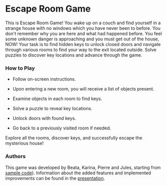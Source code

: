 # Escape  Room Game

This is Escape Room Game! You wake up on a couch and find yourself in a strange house with no windows which you have never been to before. You don't remember why you are here and what had happened before. You feel some unknown danger is approaching and you must get out of the house, NOW! Your task is to find hidden keys to unlock closed doors and navigate through various rooms to find your way to the exit located outside. Solve puzzles to discover key locations and advance through the game.

### How to Play

- Follow on-screen instructions.

- Upon entering a new room, you will receive a list of objects present.

- Examine objects in each room to find keys.

- Solve a puzzle to reveal key locations.

- Unlock doors with found keys.

- Go back to a previously visited room if needed.

Explore all the rooms, discover keys, and successfully escape the mysterious house!


### Authors
This game was developed by Beata, Karina, Pierre and Jules, starting from [sample code](https://github.com/Beata2307/Escape_Room_quest/blob/main/sample-code.ipynb)).
Information about the added features and implemented improvements can be found in the [presentation](https://github.com/Beata2307/Escape_Room_quest/blob/main/Escape_Game_Presentation.pdf).
